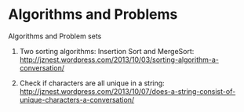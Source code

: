 Algorithms and Problems
========
Algorithms and Problem sets

1. Two sorting algorithms: Insertion Sort and MergeSort: http://jznest.wordpress.com/2013/10/03/sorting-algorithm-a-conversation/

2. Check if characters are all unique in a string: http://jznest.wordpress.com/2013/10/07/does-a-string-consist-of-unique-characters-a-conversation/
